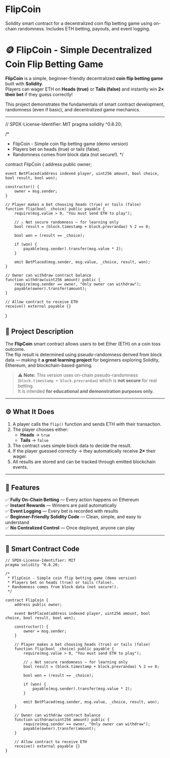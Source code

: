 # FlipCoin
Solidity smart contract for a decentralized coin flip betting game using on-chain randomness. Includes ETH betting, payouts, and event logging.
# 🪙 FlipCoin - Simple Decentralized Coin Flip Betting Game

**FlipCoin** is a simple, beginner-friendly decentralized **coin flip betting game** built with **Solidity**.  
Players can wager ETH on **Heads (true)** or **Tails (false)** and instantly win **2× their bet** if they guess correctly!  

This project demonstrates the fundamentals of smart contract development, randomness (even if basic), and decentralized game mechanics.

---



// SPDX-License-Identifier: MIT
pragma solidity ^0.8.20;

/*
 * FlipCoin - Simple coin flip betting game (demo version)
 * Players bet on heads (true) or tails (false).
 * Randomness comes from block data (not secure!).
 */

contract FlipCoin {
    address public owner;

    event BetPlaced(address indexed player, uint256 amount, bool choice, bool result, bool won);

    constructor() {
        owner = msg.sender;
    }

    // Player makes a bet choosing heads (true) or tails (false)
    function flip(bool _choice) public payable {
        require(msg.value > 0, "You must send ETH to play");

        // ⚠️ Not secure randomness — for learning only
        bool result = (block.timestamp + block.prevrandao) % 2 == 0;

        bool won = (result == _choice);

        if (won) {
            payable(msg.sender).transfer(msg.value * 2);
        }

        emit BetPlaced(msg.sender, msg.value, _choice, result, won);
    }

    // Owner can withdraw contract balance
    function withdraw(uint256 amount) public {
        require(msg.sender == owner, "Only owner can withdraw");
        payable(owner).transfer(amount);
    }

    // Allow contract to receive ETH
    receive() external payable {}
}



## 🎯 Project Description

The **FlipCoin** smart contract allows users to bet Ether (ETH) on a coin toss outcome.  
The flip result is determined using pseudo-randomness derived from block data — making it **a great learning project** for beginners exploring Solidity, Ethereum, and blockchain-based gaming.

> ⚠️ **Note:** This version uses on-chain pseudo-randomness (`block.timestamp + block.prevrandao`) which is **not secure** for real betting.  
> It is intended **for educational and demonstration purposes only.**

---

## ⚙️ What It Does

1. A player calls the `flip()` function and sends ETH with their transaction.  
2. The player chooses either:
   - **Heads** → `true`
   - **Tails** → `false`
3. The contract uses simple block data to decide the result.  
4. If the player guessed correctly → they automatically receive **2×** their wager.  
5. All results are stored and can be tracked through emitted blockchain events.

---

## 🌟 Features

✅ **Fully On-Chain Betting** — Every action happens on Ethereum  
✅ **Instant Rewards** — Winners are paid automatically  
✅ **Event Logging** — Every bet is recorded with results  
✅ **Beginner-Friendly Solidity Code** — Clean, simple, and easy to understand  
✅ **No Centralized Control** — Once deployed, anyone can play  

---

## 🧠 Smart Contract Code

```solidity
// SPDX-License-Identifier: MIT
pragma solidity ^0.8.20;

/*
 * FlipCoin - Simple coin flip betting game (demo version)
 * Players bet on heads (true) or tails (false).
 * Randomness comes from block data (not secure!).
 */

contract FlipCoin {
    address public owner;

    event BetPlaced(address indexed player, uint256 amount, bool choice, bool result, bool won);

    constructor() {
        owner = msg.sender;
    }

    // Player makes a bet choosing heads (true) or tails (false)
    function flip(bool _choice) public payable {
        require(msg.value > 0, "You must send ETH to play");

        // ⚠️ Not secure randomness — for learning only
        bool result = (block.timestamp + block.prevrandao) % 2 == 0;

        bool won = (result == _choice);

        if (won) {
            payable(msg.sender).transfer(msg.value * 2);
        }

        emit BetPlaced(msg.sender, msg.value, _choice, result, won);
    }

    // Owner can withdraw contract balance
    function withdraw(uint256 amount) public {
        require(msg.sender == owner, "Only owner can withdraw");
        payable(owner).transfer(amount);
    }

    // Allow contract to receive ETH
    receive() external payable {}
}
